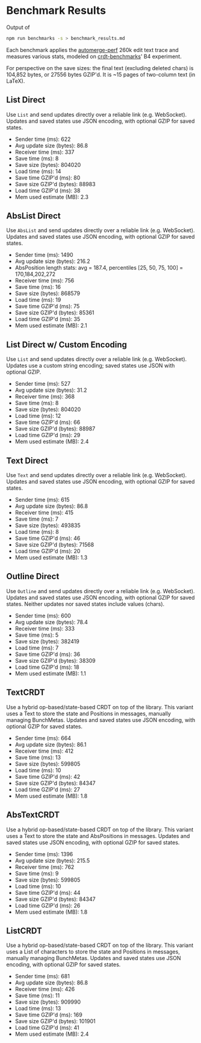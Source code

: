 # Benchmark Results
Output of
```bash
npm run benchmarks -s > benchmark_results.md
```
Each benchmark applies the [automerge-perf](https://github.com/automerge/automerge-perf) 260k edit text trace and measures various stats, modeled on [crdt-benchmarks](https://github.com/dmonad/crdt-benchmarks/)' B4 experiment.

For perspective on the save sizes: the final text (excluding deleted chars) is 104,852 bytes, or 27556 bytes GZIP'd. It is ~15 pages of two-column text (in LaTeX).


## List Direct

Use `List` and send updates directly over a reliable link (e.g. WebSocket).
Updates and saved states use JSON encoding, with optional GZIP for saved states.

- Sender time (ms): 622
- Avg update size (bytes): 86.8
- Receiver time (ms): 337
- Save time (ms): 8
- Save size (bytes): 804020
- Load time (ms): 14
- Save time GZIP'd (ms): 80
- Save size GZIP'd (bytes): 88983
- Load time GZIP'd (ms): 38
- Mem used estimate (MB): 2.3

## AbsList Direct

Use `AbsList` and send updates directly over a reliable link (e.g. WebSocket).
Updates and saved states use JSON encoding, with optional GZIP for saved states.

- Sender time (ms): 1490
- Avg update size (bytes): 216.2
- AbsPosition length stats: avg = 187.4, percentiles [25, 50, 75, 100] = 170,184,202,272
- Receiver time (ms): 756
- Save time (ms): 16
- Save size (bytes): 868579
- Load time (ms): 19
- Save time GZIP'd (ms): 75
- Save size GZIP'd (bytes): 85361
- Load time GZIP'd (ms): 35
- Mem used estimate (MB): 2.1

## List Direct w/ Custom Encoding

Use `List` and send updates directly over a reliable link (e.g. WebSocket).
Updates use a custom string encoding; saved states use JSON with optional GZIP.

- Sender time (ms): 527
- Avg update size (bytes): 31.2
- Receiver time (ms): 368
- Save time (ms): 8
- Save size (bytes): 804020
- Load time (ms): 12
- Save time GZIP'd (ms): 66
- Save size GZIP'd (bytes): 88987
- Load time GZIP'd (ms): 29
- Mem used estimate (MB): 2.4

## Text Direct

Use `Text` and send updates directly over a reliable link (e.g. WebSocket).
Updates and saved states use JSON encoding, with optional GZIP for saved states.

- Sender time (ms): 615
- Avg update size (bytes): 86.8
- Receiver time (ms): 415
- Save time (ms): 7
- Save size (bytes): 493835
- Load time (ms): 8
- Save time GZIP'd (ms): 46
- Save size GZIP'd (bytes): 71568
- Load time GZIP'd (ms): 20
- Mem used estimate (MB): 1.3

## Outline Direct

Use `Outline` and send updates directly over a reliable link (e.g. WebSocket).
Updates and saved states use JSON encoding, with optional GZIP for saved states.
Neither updates nor saved states include values (chars).

- Sender time (ms): 600
- Avg update size (bytes): 78.4
- Receiver time (ms): 333
- Save time (ms): 5
- Save size (bytes): 382419
- Load time (ms): 7
- Save time GZIP'd (ms): 36
- Save size GZIP'd (bytes): 38309
- Load time GZIP'd (ms): 18
- Mem used estimate (MB): 1.1

## TextCRDT

Use a hybrid op-based/state-based CRDT on top of the library.
This variant uses a Text to store the state and Positions in messages, manually managing BunchMetas.
Updates and saved states use JSON encoding, with optional GZIP for saved states.

- Sender time (ms): 664
- Avg update size (bytes): 86.1
- Receiver time (ms): 412
- Save time (ms): 13
- Save size (bytes): 599805
- Load time (ms): 10
- Save time GZIP'd (ms): 42
- Save size GZIP'd (bytes): 84347
- Load time GZIP'd (ms): 27
- Mem used estimate (MB): 1.8

## AbsTextCRDT

Use a hybrid op-based/state-based CRDT on top of the library.
This variant uses a Text to store the state and AbsPositions in messages.
Updates and saved states use JSON encoding, with optional GZIP for saved states.

- Sender time (ms): 1396
- Avg update size (bytes): 215.5
- Receiver time (ms): 762
- Save time (ms): 9
- Save size (bytes): 599805
- Load time (ms): 10
- Save time GZIP'd (ms): 44
- Save size GZIP'd (bytes): 84347
- Load time GZIP'd (ms): 26
- Mem used estimate (MB): 1.8

## ListCRDT

Use a hybrid op-based/state-based CRDT on top of the library.
This variant uses a List of characters to store the state and Positions in messages, manually managing BunchMetas.
Updates and saved states use JSON encoding, with optional GZIP for saved states.

- Sender time (ms): 681
- Avg update size (bytes): 86.8
- Receiver time (ms): 426
- Save time (ms): 11
- Save size (bytes): 909990
- Load time (ms): 13
- Save time GZIP'd (ms): 169
- Save size GZIP'd (bytes): 101901
- Load time GZIP'd (ms): 41
- Mem used estimate (MB): 2.4
